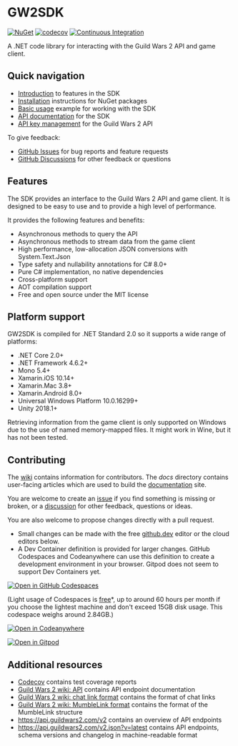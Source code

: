 # GW2SDK

[![NuGet][nuget-vpre-badge]][nuget]
[![codecov][codecov-badge]][codecov]
[![Continuous Integration][ci-badge]][actions]

A .NET code library for interacting with the Guild Wars 2 API and game client.

## Quick navigation

- [Introduction] to features in the SDK
- [Installation] instructions for NuGet packages
- [Basic usage][usage] example for working with the SDK
- [API documentation][api-docs] for the SDK
- [API key management][applications] for the Guild Wars 2 API

To give feedback:

- [GitHub Issues][new-issue] for bug reports and feature requests
- [GitHub Discussions][new-discussion] for other feedback or questions

## Features

The SDK provides an interface to the Guild Wars 2 API and game client. It is designed
to be easy to use and to provide a high level of performance.

It provides the following features and benefits:

- Asynchronous methods to query the API
- Asynchronous methods to stream data from the game client
- High performance, low-allocation JSON conversions with System.Text.Json
- Type safety and nullability annotations for C# 8.0+
- Pure C# implementation, no native dependencies
- Cross-platform support
- AOT compilation support
- Free and open source under the MIT license

## Platform support

GW2SDK is compiled for .NET Standard 2.0 so it supports a wide range of platforms:

- .NET Core 2.0+
- .NET Framework 4.6.2+
- Mono 5.4+
- Xamarin.iOS 10.14+
- Xamarin.Mac 3.8+
- Xamarin.Android 8.0+
- Universal Windows Platform 10.0.16299+
- Unity 2018.1+

Retrieving information from the game client is only supported on Windows due to
the use of named memory-mapped files. It might work in Wine, but it has not been
tested.

## Contributing

The [wiki] contains information for contributors. The _docs_ directory contains
user-facing articles which are used to build the [documentation] site.

You are welcome to create an [issue][new-issue] if you find something is missing
or broken, or a [discussion][new-discussion] for other feedback, questions or ideas.

You are also welcome to propose changes directly with a pull request.

- Small changes can be made with the free [github.dev] editor or the cloud editors
  below.
- A Dev Container definition is provided for larger changes.
  GitHub Codespaces and Codeanywhere can use this definition to create a development
  environment in your browser. Gitpod does not seem to support Dev Containers yet.

[![Open in GitHub Codespaces][codespaces-badge]](https://codespaces.new/sliekens/gw2sdk)

(Light usage of Codespaces is [free]*, up to around 60 hours per month if you choose
the lightest machine and don't exceed 15GB disk usage. This codespace weighs around
2.84GB.)

[![Open in Codeanywhere][codeanywhere-badge]](https://app.codeanywhere.com/#https://github.com/sliekens/gw2sdk)

[![Open in Gitpod][gitpod-badge]](https://gitpod.io/#https://github.com/sliekens/gw2sdk)

## Additional resources

- [Codecov][codecov] contains test coverage reports
- [Guild Wars 2 wiki: API][api] contains API endpoint documentation
- [Guild Wars 2 wiki: chat link format][chatlinks] contains the format of chat links
- [Guild Wars 2 wiki: MumbleLink format][mumblelink] contains the format of the
  MumbleLink structure
- <https://api.guildwars2.com/v2> contains an overview of API endpoints
- <https://api.guildwars2.com/v2.json?v=latest> contains API endpoints, schema versions
  and changelog in machine-readable format

[//]:# (add links to the section below)
[actions]:https://github.com/sliekens/gw2sdk/actions?query=workflow%3A%22Continuous+Integration%22
[api]:https://wiki.guildwars2.com/wiki/API:Main
[chatlinks]:https://wiki.guildwars2.com/wiki/Chat_link_format
[ci-badge]:https://github.com/sliekens/gw2sdk/actions/workflows/ci.yml/badge.svg
[codecov-badge]:https://codecov.io/gh/sliekens/gw2sdk/branch/main/graph/badge.svg?token=2ZTDBRWWLR
[codecov]:https://codecov.io/gh/sliekens/gw2sdk
[gitpod-badge]:https://gitpod.io/button/open-in-gitpod.svg
[codeanywhere-badge]:https://codeanywhere.com/img/open-in-codeanywhere-btn.svg
[codespaces-badge]:https://github.com/codespaces/badge.svg
[free]:https://docs.github.com/en/billing/managing-billing-for-github-codespaces/about-billing-for-github-codespaces#monthly-included-storage-and-core-hours-for-personal-accounts
[github.dev]:https://github.dev/sliekens/gw2sdk
[installation]:https://sliekens.github.io/gw2sdk/guide/overview/installation
[introduction]:https://sliekens.github.io/gw2sdk/guide/overview/introduction
[api-docs]:https://sliekens.github.io/gw2sdk/api/GuildWars2.html
[mumblelink]:https://wiki.guildwars2.com/wiki/API:MumbleLink
[new-discussion]:https://github.com/sliekens/gw2sdk/discussions/new/choose
[new-issue]:https://github.com/sliekens/gw2sdk/issues/new
[nuget-vpre-badge]:https://img.shields.io/nuget/vpre/GW2SDK
[nuget]:https://www.nuget.org/packages/GW2SDK/
[usage]:https://sliekens.github.io/gw2sdk/guide/getting-started/usage
[documentation]:https://sliekens.github.io/gw2sdk/
[wiki]:https://github.com/sliekens/gw2sdk/wiki
[applications]:https://account.arena.net/applications
